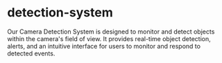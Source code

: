 # detection-system
Our Camera Detection System is designed to monitor and detect objects within the camera's field of view. It provides real-time object detection, alerts, and an intuitive interface for users to monitor and respond to detected events.
